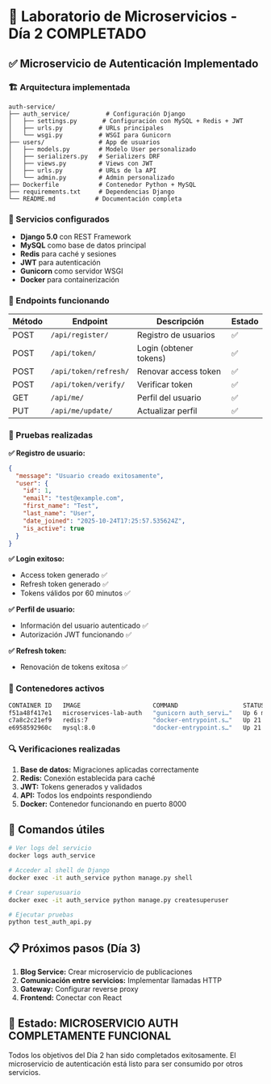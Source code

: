 # 🎯 Laboratorio de Microservicios - Día 2 COMPLETADO

## ✅ Microservicio de Autenticación Implementado

### 🏗️ Arquitectura implementada
```
auth-service/
├── auth_service/          # Configuración Django
│   ├── settings.py       # Configuración con MySQL + Redis + JWT
│   ├── urls.py          # URLs principales
│   └── wsgi.py          # WSGI para Gunicorn
├── users/               # App de usuarios
│   ├── models.py        # Modelo User personalizado
│   ├── serializers.py   # Serializers DRF
│   ├── views.py         # Views con JWT
│   ├── urls.py          # URLs de la API
│   └── admin.py         # Admin personalizado
├── Dockerfile           # Contenedor Python + MySQL
├── requirements.txt     # Dependencias Django
└── README.md           # Documentación completa
```

### 🔧 Servicios configurados
- **Django 5.0** con REST Framework
- **MySQL** como base de datos principal
- **Redis** para caché y sesiones
- **JWT** para autenticación
- **Gunicorn** como servidor WSGI
- **Docker** para containerización

### 📡 Endpoints funcionando

| Método | Endpoint | Descripción | Estado |
|--------|----------|-------------|---------|
| POST | `/api/register/` | Registro de usuarios | ✅ |
| POST | `/api/token/` | Login (obtener tokens) | ✅ |
| POST | `/api/token/refresh/` | Renovar access token | ✅ |
| POST | `/api/token/verify/` | Verificar token | ✅ |
| GET | `/api/me/` | Perfil del usuario | ✅ |
| PUT | `/api/me/update/` | Actualizar perfil | ✅ |

### 🧪 Pruebas realizadas

**✅ Registro de usuario:**
```json
{
  "message": "Usuario creado exitosamente",
  "user": {
    "id": 1,
    "email": "test@example.com",
    "first_name": "Test",
    "last_name": "User",
    "date_joined": "2025-10-24T17:25:57.535624Z",
    "is_active": true
  }
}
```

**✅ Login exitoso:**
- Access token generado ✅
- Refresh token generado ✅
- Tokens válidos por 60 minutos ✅

**✅ Perfil de usuario:**
- Información del usuario autenticado ✅
- Autorización JWT funcionando ✅

**✅ Refresh token:**
- Renovación de tokens exitosa ✅

### 🐳 Contenedores activos

```bash
CONTAINER ID   IMAGE                    COMMAND                  STATUS          PORTS
f51a48f417e1   microservices-lab-auth   "gunicorn auth_servi…"   Up 6 minutes    0.0.0.0:8000->8000/tcp
c7a8c2c21ef9   redis:7                  "docker-entrypoint.s…"   Up 21 minutes   0.0.0.0:6379->6379/tcp
e6958592960c   mysql:8.0                "docker-entrypoint.s…"   Up 21 minutes   0.0.0.0:3307->3306/tcp
```

### 🔍 Verificaciones realizadas

1. **Base de datos:** Migraciones aplicadas correctamente
2. **Redis:** Conexión establecida para caché
3. **JWT:** Tokens generados y validados
4. **API:** Todos los endpoints respondiendo
5. **Docker:** Contenedor funcionando en puerto 8000

## 🚀 Comandos útiles

```bash
# Ver logs del servicio
docker logs auth_service

# Acceder al shell de Django
docker exec -it auth_service python manage.py shell

# Crear superusuario
docker exec -it auth_service python manage.py createsuperuser

# Ejecutar pruebas
python test_auth_api.py
```

## 📋 Próximos pasos (Día 3)

1. **Blog Service:** Crear microservicio de publicaciones
2. **Comunicación entre servicios:** Implementar llamadas HTTP
3. **Gateway:** Configurar reverse proxy
4. **Frontend:** Conectar con React

## 🎉 Estado: MICROSERVICIO AUTH COMPLETAMENTE FUNCIONAL

Todos los objetivos del Día 2 han sido completados exitosamente. El microservicio de autenticación está listo para ser consumido por otros servicios.